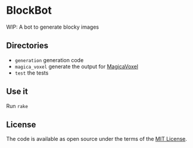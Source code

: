 # BlockBot

WIP: A bot to generate blocky images

## Directories

- `generation` generation code
- `magica_voxel` generate the output for [MagicaVoxel](https://ephtracy.github.io)
- `test` the tests

## Use it

Run `rake `

## License

The code is available as open source under the terms of the [MIT License](http://opensource.org/licenses/MIT).

